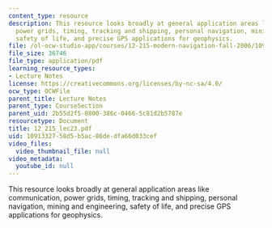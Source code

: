 ```yaml
---
content_type: resource
description: This resource looks broadly at general application areas like communication,
  power grids, timing, tracking and shipping, personal navigation, mining and engineering,
  safety of life, and precise GPS applications for geophysics.
file: /ol-ocw-studio-app/courses/12-215-modern-navigation-fall-2006/1091332758d5b5ac86dedfa66d033cef_12_215_lec23.pdf
file_size: 36746
file_type: application/pdf
learning_resource_types:
- Lecture Notes
license: https://creativecommons.org/licenses/by-nc-sa/4.0/
ocw_type: OCWFile
parent_title: Lecture Notes
parent_type: CourseSection
parent_uid: 2b55d2f5-0800-386c-0466-5c81d2b5787e
resourcetype: Document
title: 12_215_lec23.pdf
uid: 10913327-58d5-b5ac-86de-dfa66d033cef
video_files:
  video_thumbnail_file: null
video_metadata:
  youtube_id: null
---
```

This resource looks broadly at general application areas like communication, power grids, timing, tracking and shipping, personal navigation, mining and engineering, safety of life, and precise GPS applications for geophysics.
